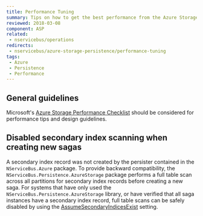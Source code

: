 ```yaml
---
title: Performance Tuning
summary: Tips on how to get the best performance from the Azure Storage Queues persistence
reviewed: 2018-03-08
component: ASP
related:
 - nservicebus/operations
redirects:
 - nservicebus/azure-storage-persistence/performance-tuning
tags:
 - Azure
 - Persistence
 - Performance
---
```


## General guidelines

Microsoft's [Azure Storage Performance Checklist](https://docs.microsoft.com/en-us/azure/storage/storage-performance-checklist) should be considered for performance tips and design guidelines.

## Disabled secondary index scanning when creating new sagas

A secondary index record was not created by the persister contained in the `NServiceBus.Azure` package. To provide backward compatibility, the `NServiceBus.Persistence.AzureStorage` package performs a full table scan across all partitions for secondary index records before creating a new saga. For systems that have only used the `NServiceBus.Persistence.AzureStorage` library, or have verified that all saga instances have a secondary index record, full table scans can be safely disabled by using the [AssumeSecondaryIndicesExist](/persistence/azure-storage/configuration.md#configuration-properties-saga-configuration) setting.

